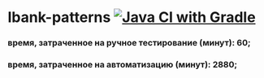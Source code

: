 # Ibank-patterns [![Java CI with Gradle](https://github.com/Tor419/Ibank-patterns/actions/workflows/gradle.yml/badge.svg)](https://github.com/Tor419/Ibank-patterns/actions/workflows/gradle.yml)

### время, затраченное на ручное тестирование (минут): 60;
### время, затраченное на автоматизацию (минут): 2880;
